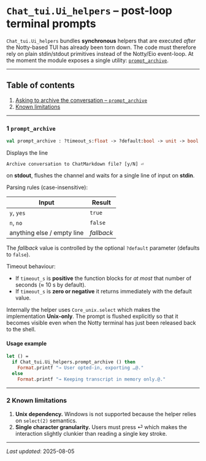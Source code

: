 # `Chat_tui.Ui_helpers` – post-loop terminal prompts

`Chat_tui.Ui_helpers` bundles **synchronous** helpers that are executed
*after* the Notty-based TUI has already been torn down.  The code must
therefore rely on plain stdin/stdout primitives instead of the
Notty/Eio event-loop.  At the moment the module exposes a single
utility: [`prompt_archive`](#prompt_archive).

---

## Table of contents

1. [Asking to archive the conversation – `prompt_archive`](#prompt_archive)
2. [Known limitations](#limitations)

---

### 1  `prompt_archive` <a id="prompt_archive"></a>

```ocaml
val prompt_archive : ?timeout_s:float -> ?default:bool -> unit -> bool
```

Displays the line

```text
Archive conversation to ChatMarkdown file? [y/N] ⏎
```

on **stdout**, flushes the channel and waits for a single line of input
on **stdin**.

Parsing rules (case-insensitive):

| Input | Result |
|-------|--------|
| `y`, `yes` | `true`  |
| `n`, `no`  | `false` |
| anything else / empty line | *fallback* |

The *fallback* value is controlled by the optional
`?default` parameter (defaults to `false`).

Timeout behaviour:

* If `timeout_s` is **positive** the function blocks for *at most* that
  number of seconds (≈ 10 s by default).  
* If `timeout_s` is **zero or negative** it returns immediately with
  the default value.

Internally the helper uses `Core_unix.select` which makes the
implementation **Unix-only**.  The prompt is flushed explicitly so that
it becomes visible even when the Notty terminal has just been released
back to the shell.

#### Usage example

```ocaml
let () =
  if Chat_tui.Ui_helpers.prompt_archive () then
    Format.printf "→ User opted-in, exporting …@."
  else
    Format.printf "→ Keeping transcript in memory only.@."
```

---

### 2  Known limitations <a id="limitations"></a>

1. **Unix dependency.**  Windows is not supported because the helper
   relies on `select(2)` semantics.
2. **Single character granularity.**  Users must press ⏎ which makes
   the interaction slightly clunkier than reading a single key stroke.

---

*Last updated*: 2025-08-05

